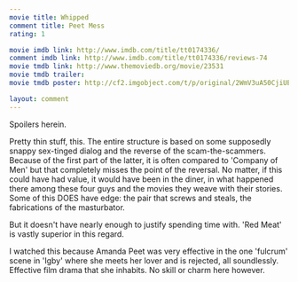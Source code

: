 ```yaml
---
movie title: Whipped
comment title: Peet Mess
rating: 1

movie imdb link: http://www.imdb.com/title/tt0174336/
comment imdb link: http://www.imdb.com/title/tt0174336/reviews-74
movie tmdb link: http://www.themoviedb.org/movie/23531
movie tmdb trailer: 
movie tmdb poster: http://cf2.imgobject.com/t/p/original/2WmV3uA50CjiUEGsXboZJ3ZcyA2.jpg

layout: comment
---
```


Spoilers herein.

Pretty thin stuff, this. The entire structure is based on some supposedly snappy sex-tinged dialog and the reverse of the scam-the-scammers. Because of the first part of the latter, it is often compared to 'Company of Men' but that completely misses the point of the reversal. No matter, if this could have had value, it would have been in the diner, in what happened there among these four guys and the movies they weave with their stories. Some of this DOES have edge: the pair that screws and steals, the fabrications of the masturbator. 

But it doesn't have nearly enough to justify spending time with. 'Red Meat' is vastly superior in this regard.

I watched this because Amanda Peet was very effective in the one 'fulcrum' scene in 'Igby' where she meets her lover and is rejected, all soundlessly. Effective film drama that she inhabits. No skill or charm here however.
